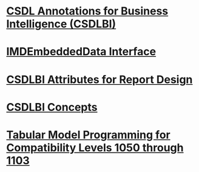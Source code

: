 # [CSDL Annotations for Business Intelligence (CSDLBI)](csdl-annotations-for-business-intelligence-csdlbi.md)
# [IMDEmbeddedData Interface](imdembeddeddata-interface.md)
# [CSDLBI Attributes for Report Design](csdlbi-attributes-for-report-design.md)
# [CSDLBI Concepts](csdlbi-concepts.md)
# [Tabular Model Programming for Compatibility Levels 1050 through 1103](tabular-model-programming-for-compatibility-levels-1050-through-1103.md)
